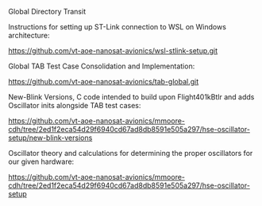 Global Directory Transit



Instructions for setting up ST-Link connection to WSL on Windows architecture:

https://github.com/vt-aoe-nanosat-avionics/wsl-stlink-setup.git



Global TAB Test Case Consolidation and Implementation:

https://github.com/vt-aoe-nanosat-avionics/tab-global.git



New-Blink Versions, C code intended to build upon Flight401kBtlr and adds Oscillator inits alongside TAB test cases:

https://github.com/vt-aoe-nanosat-avionics/mmoore-cdh/tree/2ed1f2eca54d29f6940cd67ad8db8591e505a297/hse-oscillator-setup/new-blink-versions



Oscillator theory and calculations for determining the proper oscillators for our given hardware:

https://github.com/vt-aoe-nanosat-avionics/mmoore-cdh/tree/2ed1f2eca54d29f6940cd67ad8db8591e505a297/hse-oscillator-setup
